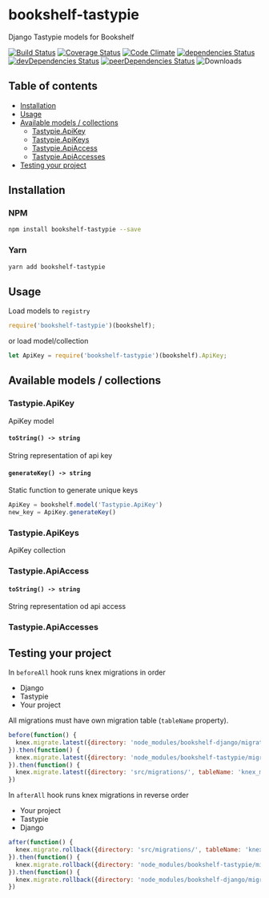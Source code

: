 # bookshelf-tastypie

Django Tastypie models for Bookshelf

[![Build Status](https://travis-ci.org/tomi77/node-bookshelf-tastypie.svg)](https://travis-ci.org/tomi77/node-bookshelf-tastypie)
[![Coverage Status](https://coveralls.io/repos/github/tomi77/node-bookshelf-tastypie/badge.svg?branch=master)](https://coveralls.io/github/tomi77/node-bookshelf-tastypie?branch=master)
[![Code Climate](https://codeclimate.com/github/tomi77/node-bookshelf-tastypie/badges/gpa.svg)](https://codeclimate.com/github/tomi77/node-bookshelf-tastypie)
[![dependencies Status](https://david-dm.org/tomi77/node-bookshelf-tastypie/status.svg)](https://david-dm.org/tomi77/node-bookshelf-tastypie)
[![devDependencies Status](https://david-dm.org/tomi77/node-bookshelf-tastypie/dev-status.svg)](https://david-dm.org/tomi77/node-bookshelf-tastypie?type=dev)
[![peerDependencies Status](https://david-dm.org/tomi77/node-bookshelf-tastypie/peer-status.svg)](https://david-dm.org/tomi77/node-bookshelf-tastypie?type=peer)
![Downloads](https://img.shields.io/npm/dt/bookshelf-tastypie.svg)

## Table of contents

* [Installation](#installation)
* [Usage](#usage)
* [Available models / collections](#available-models--collections)
  * [Tastypie.ApiKey](#tastypieapikey)
  * [Tastypie.ApiKeys](#tastypieapikeys)
  * [Tastypie.ApiAccess](#tastypieapiaccess)
  * [Tastypie.ApiAccesses](#tastypieapiaccesses)
* [Testing your project](#testing-your-project)

## Installation

### NPM

~~~bash
npm install bookshelf-tastypie --save
~~~

### Yarn

~~~bash
yarn add bookshelf-tastypie
~~~

## Usage

Load models to ``registry``

~~~js
require('bookshelf-tastypie')(bookshelf);
~~~

or load model/collection

~~~js
let ApiKey = require('bookshelf-tastypie')(bookshelf).ApiKey;
~~~

## Available models / collections

### Tastypie.ApiKey

ApiKey model

#### `toString() -> string`

String representation of api key

#### `generateKey() -> string`

Static function to generate unique keys

~~~js
ApiKey = bookshelf.model('Tastypie.ApiKey')
new_key = ApiKey.generateKey()
~~~

### Tastypie.ApiKeys

ApiKey collection

### Tastypie.ApiAccess

#### `toString() -> string`

String representation od api access

### Tastypie.ApiAccesses

## Testing your project

In `beforeAll` hook runs knex migrations in order

* Django
* Tastypie
* Your project

All migrations must have own migration table (`tableName` property).

~~~js
before(function() {
  knex.migrate.latest({directory: 'node_modules/bookshelf-django/migrations/', tableName: 'knex_migrations_django'})
}).then(function() {
  knex.migrate.latest({directory: 'node_modules/bookshelf-tastypie/migrations/', tableName: 'knex_migrations_tastypie'})
}).then(function() {
  knex.migrate.latest({directory: 'src/migrations/', tableName: 'knex_migrations_my_project'})
})
~~~

In `afterAll` hook runs knex migrations in reverse order

* Your project
* Tastypie
* Django

~~~js
after(function() {
  knex.migrate.rollback({directory: 'src/migrations/', tableName: 'knex_migrations_my_project'})
}).then(function() {
  knex.migrate.rollback({directory: 'node_modules/bookshelf-tastypie/migrations/', tableName: 'knex_migrations_tastypie'})
}).then(function() {
  knex.migrate.rollback({directory: 'node_modules/bookshelf-django/migrations/', tableName: 'knex_migrations_django'})
})
~~~
